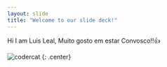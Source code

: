 ```yaml
---
layout: slide
title: "Welcome to our slide deck!"
---
```


Hi I am Luis Leal, Muito gosto em estar Convosco!!👍

![codercat](https://octodex.github.com/images/codercat.jpg)
{: .center}
